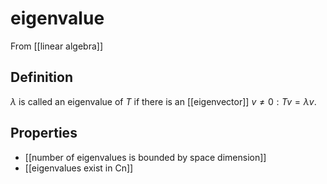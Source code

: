 # eigenvalue
From [[linear algebra]]

## Definition
$\lambda$ is called an eigenvalue of $T$ if there is an  [[eigenvector]] $v \ne 0: Tv = \lambda v$.

## Properties
- [[number of eigenvalues is bounded by space dimension]]
- [[eigenvalues exist in Cn]]